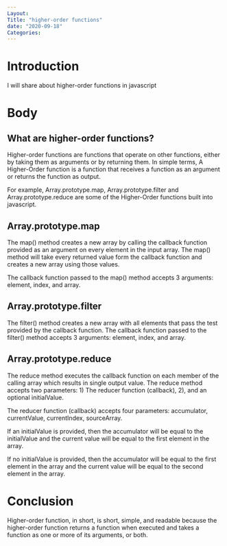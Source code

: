 ```yaml
---
Layout: 
Title: "higher-order functions"
date: "2020-09-18"
Categories:
---
```


# Introduction 

I will share about higher-order functions in javascript

# Body 

## What are higher-order functions?

Higher-order functions are functions that operate on other functions, either by taking them as arguments or by returning them. In simple terms, A Higher-Order function is a function that receives a function as an argument or returns the function as output.

For example, Array.prototype.map, Array.prototype.filter and Array.prototype.reduce are some of the Higher-Order functions built into javascript.

## Array.prototype.map 

The map() method creates a new array by calling the callback function provided as an argument on every element in the input array. The map() method will take every returned value form the callback function and creates a new array using those values.

The callback function passed to the map() method accepts 3 arguments: element, index, and array.

## Array.prototype.filter

The filter() method creates a new array with all elements that pass the test provided by the callback function. The callback function passed to the filter() method accepts 3 arguments: element, index, and array.

## Array.prototype.reduce 

The reduce method executes the callback function on each member of the calling array which results in single output value. The reduce method accepts two parameters: 1) The reducer function (callback), 2), and an optional initialValue.

The reducer function (callback) accepts four parameters: accumulator, currentValue, currentIndex, sourceArray.

If an initialValue is provided, then the accumulator will be equal to the initialValue and the current value will be equal to the first element in the array.

If no initialValue is provided, then the accumulator will be equal to the first element in the array and the current value will be equal to the second element in the array.

# Conclusion 

Higher-order function, in short, is short, simple, and readable because the higher-order function returns a function when executed and takes a function as one or more of its arguments, or both.


